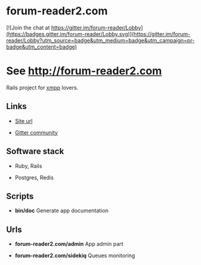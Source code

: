 # forum-reader2.com

[![Join the chat at https://gitter.im/forum-reader/Lobby](https://badges.gitter.im/forum-reader/Lobby.svg)](https://gitter.im/forum-reader/Lobby?utm_source=badge&utm_medium=badge&utm_campaign=pr-badge&utm_content=badge)

See http://forum-reader2.com
=======
Rails project for [xmpp](https://en.wikipedia.org/wiki/XMPP) lovers.


## Links

* [Site url](http://forum-reader2.com)

* [Gitter community](https://gitter.im/forum-reader)

## Software stack

* Ruby, Rails

* Postgres, Redis

## Scripts

* __bin/doc__ Generate app documentation

## Urls

* __forum-reader2.com/admin__ App admin part

* __forum-reader2.com/sidekiq__ Queues monitoring
